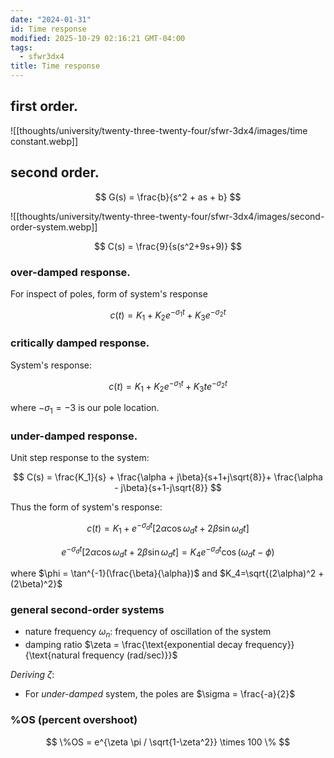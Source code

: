 ```yaml
---
date: "2024-01-31"
id: Time response
modified: 2025-10-29 02:16:21 GMT-04:00
tags:
  - sfwr3dx4
title: Time response
---
```


## first order.

![[thoughts/university/twenty-three-twenty-four/sfwr-3dx4/images/time constant.webp]]

## second order.

$$
G(s) = \frac{b}{s^2 + as + b}
$$

![[thoughts/university/twenty-three-twenty-four/sfwr-3dx4/images/second-order-system.webp]]

$$
C(s) = \frac{9}{s(s^2+9s+9)}
$$

### over-damped response.

For inspect of poles, form of system's response

$$
c(t) = K_1 + K_2e^{-\sigma_1 t} + K_3e^{-\sigma_2 t}
$$

### critically damped response.

System's response:

$$
c(t) = K_1 + K_2e^{-\sigma_1 t} + K_3te^{-\sigma_2 t}
$$

where $-\sigma_1=-3$ is our pole location.

### under-damped response.

Unit step response to the system:

$$
C(s) = \frac{K_1}{s} + \frac{\alpha + j\beta}{s+1+j\sqrt{8}}+ \frac{\alpha - j\beta}{s+1-j\sqrt{8}}
$$

Thus the form of system's response:

$$
c(t) = K_1 + e^{-\sigma_dt} \lbrack 2\alpha \cos \omega_d t+ 2\beta \sin \omega_d t \rbrack
$$

$$
e^{-\sigma_dt} \lbrack 2\alpha \cos \omega_d t+ 2\beta \sin \omega_d t \rbrack = K_4 e^{-\sigma_d t} \cos (\omega_dt - \phi)
$$

where $\phi = \tan^{-1}(\frac{\beta}{\alpha})$ and $K_4=\sqrt{(2\alpha)^2 + (2\beta)^2}$

### general second-order systems

- nature frequency $\omega_n$: frequency of oscillation of the system
- damping ratio $\zeta = \frac{\text{exponential decay frequency}}{\text{natural frequency (rad/sec)}}$

_Deriving_ $\zeta$:

- For _under-damped_ system, the poles are $\sigma = \frac{-a}{2}$

### %OS (percent overshoot)

$$
\%OS = e^{\zeta \pi / \sqrt{1-\zeta^2}} \times 100 \%
$$
